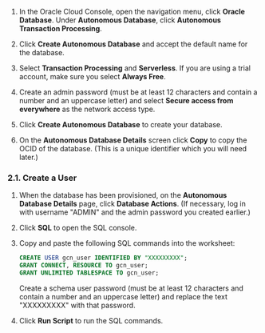 1. In the Oracle Cloud Console, open the navigation menu, click **Oracle Database**. Under **Autonomous Database**, click **Autonomous Transaction Processing**.

2. Click **Create Autonomous Database** and accept the default name for the database.

3. Select **Transaction Processing** and **Serverless**. If you are using a trial account, make sure you select **Always Free**.

4. Create an admin password (must be at least 12 characters and contain a number and an uppercase letter) and select **Secure access from everywhere** as the network access type.

5. Click **Create Autonomous Database** to create your database.

6. On the **Autonomous Database Details** screen click **Copy** to copy the OCID of the database. (This is a unique identifier which you will need later.)

### 2.1. Create a User

1. When the database has been provisioned, on the **Autonomous Database Details** page, click **Database Actions**. (If necessary, log in with username "ADMIN" and the admin password you created earlier.)

2. Click **SQL** to open the SQL console.

3. Copy and paste the following SQL commands into the worksheet:

    ```sql
    CREATE USER gcn_user IDENTIFIED BY "XXXXXXXXX";
    GRANT CONNECT, RESOURCE TO gcn_user;
    GRANT UNLIMITED TABLESPACE TO gcn_user;
    ```

    Create a schema user password (must be at least 12 characters and contain a number and an uppercase letter) and replace the text "XXXXXXXXX" with that password.

4. Click **Run Script** to run the SQL commands.
